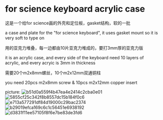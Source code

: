 # for science keyboard acrylic case

这是一个给for science画的外壳和定位板，gasket结构，软的一批

a case and plate for the "for science keyboard", it uses gasket mount so it is very soft to type on

用的亚克力堆叠，每一边都由10片亚克力堆成的，要打3mm厚的亚克力版

it is an acrylic case, and every side of the keyboard need 10 layers of acrylic, and every acryic is 3mm in thickness

需要20个m2x8mm螺丝，10个m2x12mm双通铜柱

you need 20pcs m2x8mm screw & 10pcs m2x12mm copper insert

picture:
![b51d0a559f4b47ea4e2414c2cba0e01](https://github.com/KntsGliid/for-science-keyboard-acrylic-case/assets/89503489/3fb1c9fd-38c4-4ba3-9547-9d61bbc0fc76)
![5855cf25c342f8b8557dc15b184f0c6](https://github.com/KntsGliid/for-science-keyboard-acrylic-case/assets/89503489/318c74d3-7f6c-4ae7-82f7-72c01e9813c2)
![e713a577291df84d19000c29bac2374](https://github.com/KntsGliid/for-science-keyboard-acrylic-case/assets/89503489/459b0844-07be-41cb-8adf-1e9d1196c383)
![b29019efca169c6c1c56451e6938192](https://github.com/KntsGliid/for-science-keyboard-acrylic-case/assets/89503489/14f0259e-5278-4e39-bb9d-4151bfeebc7f)
![d3831f11ee57105f8f6e7be83de3fd6](https://github.com/KntsGliid/for-science-keyboard-acrylic-case/assets/89503489/aaaea7a8-9ce1-4e19-a8f6-4cd22b469c4a)
